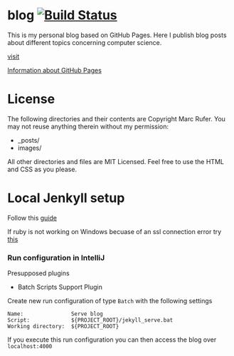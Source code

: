 blog [![Build Status](https://travis-ci.org/rufer7/rufer7.github.io.svg?branch=master)](https://travis-ci.org/rufer7/rufer7.github.io)
===

This is my personal blog based on GitHub Pages. Here I publish blog posts about different topics concerning computer science.

[visit](http://rufer7.github.io/)


[Information about GitHub Pages](https://help.github.com/categories/github-pages-basics/)


License
===

The following directories and their contents are Copyright Marc Rufer. You may not reuse anything therein without my permission:

* _posts/
* images/

All other directories and files are MIT Licensed. Feel free to use the HTML and CSS as you please.


Local Jenkyll setup
===

Follow this [guide](https://help.github.com/articles/using-jekyll-with-pages/)

If ruby is not working on Windows becuase of an ssl connection error try [this](https://gist.github.com/luislavena/f064211759ee0f806c88)

### Run configuration in IntelliJ

Presupposed plugins
* Batch Scripts Support Plugin

Create new run configuration of type `Batch` with the following settings

    Name:               Serve blog
    Script:             ${PROJECT_ROOT}/jekyll_serve.bat
    Working directory:  ${PROJECT_ROOT}


If you execute this run configuration you can then access the blog over `localhost:4000`
